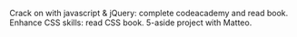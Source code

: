 Crack on with javascript & jQuery: complete codeacademy and read book.
Enhance CSS skills: read CSS book.
5-aside project with Matteo.
